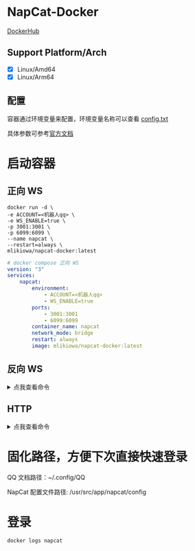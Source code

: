 # NapCat-Docker

[DockerHub](https://hub.docker.com/r/mlikiowa/napcat-docker)

## Support Platform/Arch
- [x] Linux/Amd64
- [x] Linux/Arm64

## 配置

容器通过环境变量来配置，环境变量名称可以查看 [config.txt](./config.txt)

具体参数可参考[官方文档](https://napneko.github.io/zh-CN/guide/getting-started)

# 启动容器

## 正向 WS

```shell
docker run -d \
-e ACCOUNT=<机器人qq> \
-e WS_ENABLE=true \
-p 3001:3001 \
-p 6099:6099 \
--name napcat \
--restart=always \
mlikiowa/napcat-docker:latest
```

```yaml
# docker compose 正向 WS
version: "3"
services:
    napcat:
        environment:
            - ACCOUNT=<机器人qq>
            - WS_ENABLE=true
        ports:
            - 3001:3001
            - 6099:6099
        container_name: napcat
        network_mode: bridge
        restart: always
        image: mlikiowa/napcat-docker:latest
```

## 反向 WS
<details>
<summary>点我查看命令</summary>

```shell
docker run -d \
-e ACCOUNT=<机器人qq> \
-e WSR_ENABLE=true \
-e WS_URLS='["ws://192.168.3.8:5140/onebot"]' \
--name napcat \
--restart=always \
mlikiowa/napcat-docker:latest
```

```yaml
# docker compose 反向 WS
version: "3"
services:
    napcat:
        environment:
            - ACCOUNT=<机器人qq>
            - WSR_ENABLE=true
            - WS_URLS=["ws://192.168.3.8:5140/onebot"]
        container_name: napcat
        network_mode: bridge
        ports:
           - 6099:6099
        restart: always
        image: mlikiowa/napcat-docker:latest
```
</details>

## HTTP
<details>
<summary>点我查看命令</summary>

```shell
docker run -d \
-e ACCOUNT=<机器人qq> \
-e HTTP_ENABLE=true \
-e HTTP_POST_ENABLE=true \
-e HTTP_URLS='["http://192.168.3.8:5140/onebot"]' \
-p 3000:3000 \
-p 6099:6099 \
--name napcat \
--restart=always \
mlikiowa/napcat-docker:latest
```

```yaml
# docker compose HTTP POST
version: "3"
services:
    napcat:
        environment:
            - ACCOUNT=<机器人qq>
            - HTTP_ENABLE=true
            - HTTP_POST_ENABLE=true
            - HTTP_URLS=["http://192.168.3.8:5140/onebot"]
        ports:
            - 3000:3000
            - 6099:6099
        container_name: napcat
        network_mode: bridge
        restart: always
        image: mlikiowa/napcat-docker:latest
```
</details>

# 固化路径，方便下次直接快速登录

QQ 文档路径：~/.config/QQ

NapCat 配置文件路径: /usr/src/app/napcat/config

# 登录

```shell
docker logs napcat
```
